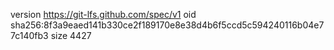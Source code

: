 version https://git-lfs.github.com/spec/v1
oid sha256:8f3a9eaed141b330ce2f189170e8e38d4b6f5ccd5c594240116b04e77c140fb3
size 4427

